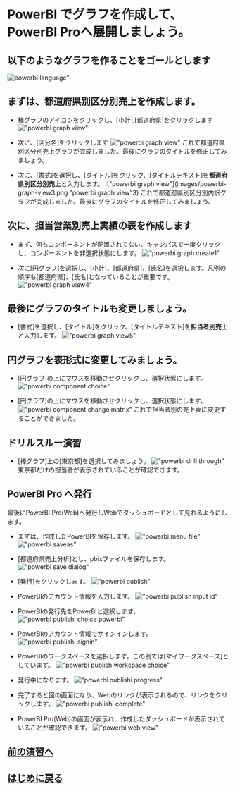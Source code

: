 # PowerBI でグラフを作成して、PowerBI Proへ展開しましょう。

## 以下のようなグラフを作ることをゴールとします
![powerbi language"](images/powerbi-graph-create.png "powerbi language")

## まずは、**都道府県別区分別売上**を作成します。
- 棒グラフのアイコンをクリックし、[小計],[都道府県]をクリックします
!["powerbi graph view"](images/powerbi-graph-view1.png "powerbi graph view1")

- 次に、[区分名]をクリックします
!["powerbi graph view"](images/powerbi-graph-view2.png "powerbi graph view2")
これで都道府県別区分別売上グラフが完成しました。最後にグラフのタイトルを修正してみましょう。

- 次に、[書式]を選択し、[タイトル]をクリック、[タイトルテキスト]を**都道府県別区分別売上**と入力します。
!["powerbi graph view"](images/powerbi-graph-view3.png "powerbi graph view"3)
これで都道府県別区分別内訳グラフが完成しました。最後にグラフのタイトルを修正してみましょう。

## 次に、**担当営業別売上実績**の表を作成します
- まず、何もコンポーネントが配置されてない、キャンパスで一度クリックし、コンポーネントを非選択状態にします。
!["powerbi graph create1"](images/powerbi-graph-create1.png "powerbi graph create1")

- 次に[円グラフ]を選択し、[小計]、[都道府県]、[氏名]を選択します。凡例の順序も[都道府県]、[氏名]となっていることが重要です。
!["powerbi graph view4"](images/powerbi-graph-view4.png "powerbi graph view4")

## 最後にグラフのタイトルも変更しましょう。
- [書式]を選択し、[タイトル]をクリック、[タイトルテキスト]を**担当者別売上**と入力します。
!["powerbi graph view5"](images/powerbi-graph-view5.png "powerbi graph view5")


## 円グラフを表形式に変更してみましょう。
- [円グラフ]の上にマウスを移動させクリックし、選択状態にします。
!["powerbi component choice"](images/powerbi-component-choice.png "powerbi component choice")

- [円グラフ]の上にマウスを移動させクリックし、選択状態にします。
!["powerbi component change matrix"](images/powerbi-component-change-matrix.png "powerbi component change matrix")
これで担当者別の売上表に変更することができました。

## ドリルスルー演習
- [棒グラフ]上の[東京都]を選択してみましょう。
!["powerbi drill through"](images/powerbi-drill-through.png "powerbi drill through")
東京都だけの担当者が表示されていることが確認できます。

## PowerBI Pro へ発行
最後にPowerBI Pro(Web)へ発行しWebでダッシュボードとして見れるようにします。
- まずは、作成したPowerBIを保存します。
!["powerbi menu file"](images/powerbi-menu-file.png "powerbi menu file")
!["powerbi saveas"](images/powerbi-saveas.png "powerbi saveas")

- [都道府県売上分析]とし、pbixファイルを保存します。
!["powerbi save dialog"](images/powerbi-save-dialog.png "powerbi save dialog")

- [発行]をクリックします。
!["powerbi publish"](images/powerbi-publish.png "powerbi publish")

- PowerBIのアカウント情報を入力します。
!["powerbi publish input id"](images/powerbi-publish-input-id.png "powerbi publish input id")

- PowerBIの発行先をPowerBIと選択します。
!["powerbi publishi choice powerbi"](images/powerbi-publish-choice-powerbi.png "powerbi publish choice powerbi")

- PowerBIのアカウント情報でサインインします。
!["powerbi publishi signin"](images/powerbi-publish-signin.png "powerbi publish signin")

- PowerBIのワークスペースを選択します。この例では[マイワークスペース]としています。
!["powerbi publish workspace choice"](images/powerbi-publish-workspace-choice.png "powerbi workspace choice")

- 発行中になります。
!["powerbi publishi progress"](images/powerbi-publish-progress.png "powerbi publish progress")

- 完了すると図の画面になり、Webのリンクが表示されるので、リンクをクリックします。
!["powerbi publishi complete"](images/powerbi-publish-complete.png "powerbi publish complete")

- PowerBI Pro(Web)の画面が表示れ、作成したダッシュボードが表示されていることが確認できます。
!["powerbi web view"](images/powerbi-web-view.png "powerbi web view")


## [前の演習へ][2]
## [はじめに戻る][3]

[1]:https://powerbi.microsoft.com/ja-jp/downloads/

[2]:powerbi-create.markdown
[3]:sqlcreate-hands-on.markdown